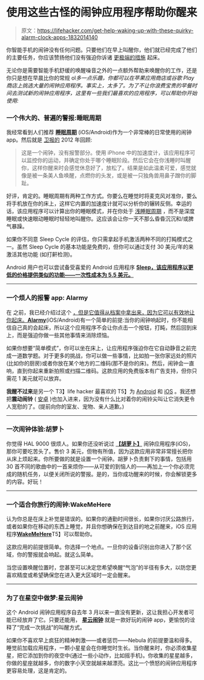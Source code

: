 # 使用这些古怪的闹钟应用程序帮助你醒来

> 原文：<https://lifehacker.com/get-help-waking-up-with-these-quirky-alarm-clock-apps-1832014140>

你智能手机的闹钟没有任何问题。只要他们在早上叫醒你，他们就已经完成了他们的主要任务，你应该赞扬他们没有强迫你诉诸 [更极端的措施](https://www.youtube.com/watch?v=8zEH5GxPNO8) 起床。



无论你是需要智能手机舒缓的唤醒噪音之外的一点额外帮助来唤醒你的工作，还是你只是想在早晨比你的常规 ol*多一点乐趣，你都可以在苹果应用商店或谷歌 Play 商店上挑选大量的闹钟应用程序。事实上，太多了。为了不让你浪费宝贵的早餐时间去测试新的闹钟应用程序，这里有一些我们最喜欢的应用程序，可以帮助你开始使用:*

### **一个伟大的、普遍的警报:睡眠周期**

我经常看到人们推荐 [**睡眠周期**](https://www.sleepcycle.com/) (iOS/Android)作为一个非常棒的日常使用的闹钟 app。然后就是 [卫报的](https://www.theguardian.com/lifeandstyle/2012/jan/30/apps-drink-less-exercise-more-stop-smoking) 2012 年回顾:

> 这是一个闹钟，没有报警部分。使用 iPhone 中的加速度计，该应用程序可以监控你的运动，并确定你处于哪个睡眠阶段。然后它会在你浅睡时叫醒你，这样你醒来时会感觉休息好了，放松了。结果是如此温柔可爱，感觉就像是被一条美人鱼唤醒，点燃你的头发，或是被一只独角兽用鼻子蹭你的脚趾。

好评，肯定的。睡眠周期有两种工作方式。你要么在睡觉时将麦克风对准你，要么将手机放在你的床上，这样它内置的加速度计就可以分析你的辗转反侧。幸运的话，该应用程序可以计算出你的睡眠模式，并在你处于 [浅睡眠周期](https://support.sleepcycle.com/hc/en-us/articles/207391965-How-we-sleep?mobile_site=false) ，而不是深度睡眠或快速眼动睡眠时轻轻地叫醒你。这应该会让你一天不那么昏昏沉沉和/或脾气暴躁。

如果你不同意 Sleep Cycle 的评估，你只需拿起手机激活两种不同的打盹模式之一。虽然 Sleep Cycle 的基本功能是免费的，但你可以通过支付 30 美元/年的来激活其他功能 (如打鼾检测)。

Android 用户也可以尝试备受喜爱的 Android 应用程序 [**Sleep，该应用程序以更低的价格提供类似的功能——一次性成本为 5.5 美元。**](https://play.google.com/store/apps/details?id=com.urbandroid.sleep&hl=en_US)

* * *

### **一个烦人的报警 app: Alarmy**

在 之前，我已经介绍过这个 [，但是它值得从档案中拿出来，因为它可以有效地让你起床。](https://lifehacker.com/this-alarm-app-makes-you-take-a-good-picture-to-turn-1828167996#_ga=2.235325638.698885482.1548340233-396842925.1520800403)[**Alarmy**](https://alar.my/)(iOS/Android)有一个简单的前提:当你的闹钟响起时，你不能相信自己真的会起床，所以这个应用程序不会让你点击一个按钮，打盹，然后回到床上，而是强迫你做一些其他事情来消除烦恼。

如果你想要“简单模式”，你可以坐在床上，让应用程序强迫你在它自动静音之前完成一道数学题。对于更多的挑战，你可以做一些事情，比如拍一张你家远处的照片(比如你的厨房)或者你放在某个地方的二维码(那不是你的床)。然后，闹钟会一直响，直到你起来重新拍照或扫描二维码。这款应用的免费版本有广告支持，但你只需花 1 美元就可以放弃。

**我醒不过来**是另一个 T3】life hacker 最喜欢的 T5】为 [Android](https://play.google.com/store/apps/details?id=com.kog.alarmclock&hl=en) 和 [iOS](https://itunes.apple.com/us/app/i-cant-wake-up!-alarm-clock/id733590762?mt=8&ign-mpt=uo%3D4) 。我还想把**震动闹铃** ( [安卓](https://play.google.com/store/apps/details?id=com.ingyomate.shakeit) )也加入进来，因为没有什么比对着你的闹铃尖叫让它消失更令人宽慰的了。(提前向你的室友、宠物、亲人道歉。)

* * *

### **一次闹钟体验:胡萝卜**

你觉得 HAL 9000 很烦人。如果你还没听说过 [**【胡萝卜】**](https://itunes.apple.com/app/carrot-alarm/id623700355) 闹钟应用程序(iOS)，那你可要吃苦头了。售价 3 美元，但物有所值，因为这款应用非常非常擅长把你从床上烦起来。你所要做的就是设置一个闹钟。胡萝卜负责剩下的事情，包括用 30 首不同的歌曲中的一首来烦你——从可爱的到恼人的——再加上一个你必须完成的随机任务，以便关闭所说的警报。是的，当你成功醒来的时候，你会解锁更多的内容。好玩！

* * *

### **一个适合你旅行的闹钟:WakeMeHere**

认为你总是在床上补觉是错误的。如果你的通勤时间很长，如果你讨厌公路旅行，或者如果你在移动的东西上睡觉，并且你想确保在到达目的地之前醒来，iOS 应用程序[**WakeMeHere**](https://itunes.apple.com/us/app/wakemehere-location-alarm-with-style/id448033390)T5】可以帮助你。

这款应用的前提很简单。你选择一个地点。一旦你的设备识别出你进入了那个区域，你的警报就会响起。就这么简单。

当您设置唤醒位置时，您甚至可以决定您希望唤醒“气泡”的半径有多大，以防您更喜欢精度或希望确保您在进入更大区域时一定会醒来。

* * *

### **为了在星空中做梦:星云闹钟**

这个 Android 闹钟应用程序自去年 3 月以来一直没有更新，这让我担心开发者可能已经放弃了它。只要还能用， [**星云闹钟**](https://play.google.com/store/apps/details?id=com.rocketsloth.nebula) 就是一款好玩的闹钟 app，更愉悦的诠释了“完成一次挑战”的叫醒方式。

如果你不喜欢早上疯狂的精神刺激——或者惩罚——Nebula 的前提要温和得多。睡觉前加载应用程序，一颗小星星会在你睡觉时生长。当你醒来时，你必须收集星星，把它添加到你的夜空中(通过一些小动作，比如摇手机)。你收集的星星越多，你做的星座就越多，你的数字小天空就越来越漂亮。这比一个愤怒的闹钟应用程序更容易处理，这是肯定的。